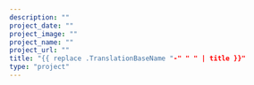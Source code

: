 ```yaml
---
description: ""
project_date: ""
project_image: ""
project_name: ""
project_url: ""
title: "{{ replace .TranslationBaseName "-" " " | title }}"
type: "project"
---
```

